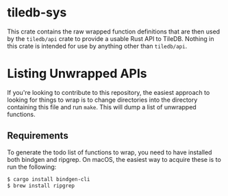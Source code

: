 tiledb-sys
===

This crate contains the raw wrapped function definitions that are then used
by the `tiledb/api` crate to provide a usable Rust API to TileDB. Nothing in
this crate is intended for use by anything other than `tiledb/api`.

Listing Unwrapped APIs
===

If you're looking to contribute to this repository, the easiest approach to
looking for things to wrap is to change directories into the directory
containing this file and run `make`. This will dump a list of unwrapped
functions.

Requirements
---

To generate the todo list of functions to wrap, you need to have installed
both bindgen and ripgrep. On macOS, the easiest way to acquire these
is to run the following:

```bash
$ cargo install bindgen-cli
$ brew install ripgrep
```
